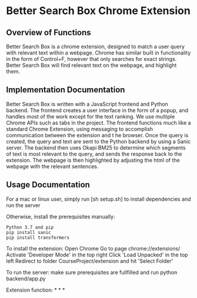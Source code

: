 # Better Search Box Chrome Extension

## Overview of Functions
Better Search Box is a chrome extension, designed to match a user query with relevant text within a webpage. Chrome has similar built in functionality in the form of Control+F, however that only searches for exact strings. Better Search Box will find relevant text on the webpage, and highlight them.

## Implementation Documentation
Better Search Box is written with a JavaScript frontend and Python backend. The frontend creates a user interface in the form of a popup, and handles most of the work except for the text ranking. We use multiple Chrome APIs such as tabs in the project. The frontend functions much like a standard Chrome Extension, using messaging to accomplish communication between the extension and t he browser. Once the query is created, the query and text are sent to the Python backend by using a Sanic server. The backend then uses Okapi BM25 to determine which segments of text is most relevant to the query, and sends the response back to the extension. The webpage is then highlighted by adjusting the html of the webpage with the relevant sentences.

## Usage Documentation
For a mac or linux user, simply run [sh setup.sh] to install dependencies and run the server

Otherwise, install the prerequisites manually:
```
Python 3.7 and pip
pip install sanic
pip install transformers
```

To install the extension:
Open Chrome
Go to page chrome://extensions/
Activate 'Developer Mode' in the top right
Click 'Load Unpacked' in the top left
Redirect to folder CourseProject/extension and hit 'Select Folder'

To run the server:
make sure prerequisites are fullfilled and run python backend/app.py

Extension function:
*
*
*
